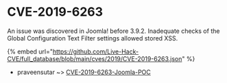 # CVE-2019-6263

An issue was discovered in Joomla! before 3.9.2. Inadequate checks of the Global Configuration Text Filter settings allowed stored XSS.

{% embed url="https://github.com/Live-Hack-CVE/full_database/blob/main/cves/2019/CVE-2019-6263.json" %}


* praveensutar ~> [CVE-2019-6263-Joomla-POC](https://zeste.alice-snow.ru/2019/database/cve-2019-6263/cve-2019-6263-joomla-poc-praveensutar)
